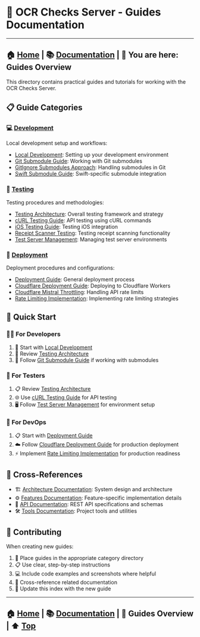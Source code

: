 # 📖 OCR Checks Server - Guides Documentation

---
**🏠 [Home](../../README.md)** | **📚 [Documentation](../README.md)** | **📖 You are here: Guides Overview**
---

This directory contains practical guides and tutorials for working with the OCR Checks Server.

## 📋 Guide Categories

### 💻 [**Development**](./development/)

Local development setup and workflows:

- [Local Development](./development/local-development.md): Setting up your development environment
- [Git Submodule Guide](./development/git-submodule-guide.md): Working with Git submodules
- [GitIgnore Submodules Approach](./development/gitignore-submodules-approach.md): Handling submodules in Git
- [Swift Submodule Guide](./development/swift-submodule-guide.md): Swift-specific submodule integration

### 🧪 [**Testing**](./testing/)

Testing procedures and methodologies:

- [Testing Architecture](./testing/testing-architecture.md): Overall testing framework and strategy
- [cURL Testing Guide](./testing/curl-testing-guide.md): API testing using cURL commands
- [iOS Testing Guide](./testing/ios-testing-guide.md): Testing iOS integration
- [Receipt Scanner Testing](./testing/receipt-scanner-testing.md): Testing receipt scanning functionality
- [Test Server Management](./testing/test-server-management.md): Managing test server environments

### 🚀 [**Deployment**](./deployment/)

Deployment procedures and configurations:

- [Deployment Guide](./deployment/deployment.md): General deployment process
- [Cloudflare Deployment Guide](./deployment/cloudflare-deployment-guide.md): Deploying to Cloudflare Workers
- [Cloudflare Mistral Throttling](./deployment/cloudflare-mistral-throttling.md): Handling API rate limits
- [Rate Limiting Implementation](./deployment/rate-limiting-implementation.md): Implementing rate limiting strategies

## 🚀 Quick Start

### 👨‍💻 For Developers
1. 🏁 Start with [Local Development](./development/local-development.md)
2. 🧪 Review [Testing Architecture](./testing/testing-architecture.md)
3. 🔗 Follow [Git Submodule Guide](./development/git-submodule-guide.md) if working with submodules

### 🧪 For Testers
1. 📋 Review [Testing Architecture](./testing/testing-architecture.md)
2. 🌐 Use [cURL Testing Guide](./testing/curl-testing-guide.md) for API testing
3. 🖥️ Follow [Test Server Management](./testing/test-server-management.md) for environment setup

### 🚀 For DevOps
1. 📋 Start with [Deployment Guide](./deployment/deployment.md)
2. ☁️ Follow [Cloudflare Deployment Guide](./deployment/cloudflare-deployment-guide.md) for production deployment
3. ⚡ Implement [Rate Limiting Implementation](./deployment/rate-limiting-implementation.md) for production readiness

## 🔗 Cross-References

- 🏗️ [Architecture Documentation](../architecture/): System design and architecture
- ⚙️ [Features Documentation](../features/): Feature-specific implementation details
- 🔌 [API Documentation](../api/): REST API specifications and schemas
- 🛠️ [Tools Documentation](../tools/): Project tools and utilities

## 📝 Contributing

When creating new guides:

1. 📁 Place guides in the appropriate category directory
2. 📋 Use clear, step-by-step instructions
3. 💻 Include code examples and screenshots where helpful
4. 🔗 Cross-reference related documentation
5. 🔄 Update this index with the new guide

---
**🏠 [Home](../../README.md)** | **📚 [Documentation](../README.md)** | **📖 Guides Overview** | **⬆️ [Top](#-ocr-checks-server---guides-documentation)**
---